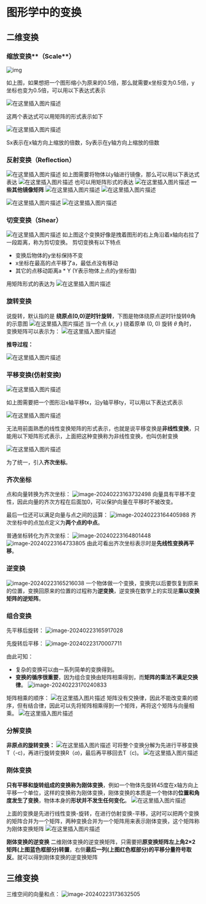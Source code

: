 # 图形学中的变换

## 二维变换

### 缩放变换**（Scale**）

![img](https://img-blog.csdnimg.cn/20210717143415175.png?x-oss-process=image/watermark,type_ZmFuZ3poZW5naGVpdGk,shadow_10,text_aHR0cHM6Ly9ibG9nLmNzZG4ubmV0L3F3ODcwNDE0OQ==,size_16,color_FFFFFF,t_70)

如上图，如果想把一个图形缩小为原来的0.5倍，那么就需要x坐标变为0.5倍，y坐标也变为0.5倍，可以用以下表达式表示

![在这里插入图片描述](https://img-blog.csdnimg.cn/20210717143616655.png)

这两个表达式可以用矩阵的形式表示如下

![在这里插入图片描述](https://img-blog.csdnimg.cn/20210717144658222.png)

Sx表示在x轴方向上缩放的倍数，Sy表示在y轴方向上缩放的倍数



### 反射变换（Reflection）

![在这里插入图片描述](https://img-blog.csdnimg.cn/20210717144946927.png?x-oss-process=image/watermark,type_ZmFuZ3poZW5naGVpdGk,shadow_10,text_aHR0cHM6Ly9ibG9nLmNzZG4ubmV0L3F3ODcwNDE0OQ==,size_16,color_FFFFFF,t_70)
如上图需要将物体以y轴进行镜像，那么可以用以下表达式表达
![在这里插入图片描述](https://img-blog.csdnimg.cn/20210717145101773.png)
也可以用矩阵形式的表达
![在这里插入图片描述](https://img-blog.csdnimg.cn/20210717145140731.png)
**一些其他镜像矩阵**
![在这里插入图片描述](https://img-blog.csdnimg.cn/20210717223432734.png)
![在这里插入图片描述](https://img-blog.csdnimg.cn/20210717223508537.png)

![在这里插入图片描述](https://img-blog.csdnimg.cn/20210717223529933.png)
![在这里插入图片描述](https://img-blog.csdnimg.cn/20210717223552518.png)



### 切变变换（Shear）


![在这里插入图片描述](https://img-blog.csdnimg.cn/20210717145503672.png?x-oss-process=image/watermark,type_ZmFuZ3poZW5naGVpdGk,shadow_10,text_aHR0cHM6Ly9ibG9nLmNzZG4ubmV0L3F3ODcwNDE0OQ==,size_16,color_FFFFFF,t_70)
如上图这个变换好像是拽着图形的右上角沿着x轴向右拉了一段距离，称为剪切变换。
剪切变换有以下特点

- 变换后物体的y坐标保持不变
- x坐标在最高的点平移了a，最低点没有移动
- 其它的点移动距离a * Y (Y表示物体上点的y坐标值)

用矩阵形式的表达为
![在这里插入图片描述](https://img-blog.csdnimg.cn/2021071715072071.png)



### 旋转变换

说旋转，默认指的是 **绕原点(0,0)逆时针旋转**，下图是物体绕原点逆时针旋转θ角的示意图
![在这里插入图片描述](https://img-blog.csdnimg.cn/20210717153011711.png?x-oss-process=image/watermark,type_ZmFuZ3poZW5naGVpdGk,shadow_10,text_aHR0cHM6Ly9ibG9nLmNzZG4ubmV0L3F3ODcwNDE0OQ==,size_16,color_FFFFFF,t_70)
当一个点 (𝑥, 𝑦 ) 绕着原单 (0, 0) 旋转 𝜃 角时，变换矩阵可以表示为：
![在这里插入图片描述](https://img-blog.csdnimg.cn/20210717153250154.png)

**推导过程：**

![在这里插入图片描述](https://img-blog.csdnimg.cn/6a03caa20eae4fe9a4aecd779b2cd734.png)



### 平移变换(仿射变换)

![在这里插入图片描述](https://img-blog.csdnimg.cn/20210717160035194.png?x-oss-process=image/watermark,type_ZmFuZ3poZW5naGVpdGk,shadow_10,text_aHR0cHM6Ly9ibG9nLmNzZG4ubmV0L3F3ODcwNDE0OQ==,size_16,color_FFFFFF,t_70)

如上图需要把一个图形沿x轴平移tx，沿y轴平移ty，可以用以下表达式表示

![在这里插入图片描述](https://img-blog.csdnimg.cn/20210717160200378.png)

无法用前面熟悉的线性变换矩阵的形式表示，也就是说平移变换是**非线性变换**，只能用以下矩阵形式表示，上面把这种变换称为非线性变换，也叫仿射变换

![在这里插入图片描述](https://img-blog.csdnimg.cn/20210717160353441.png)

为了统一，引入**齐次坐标**。



### **齐次坐标**

点和向量转换为齐次坐标：
![image-20240223163732498](C:/Users/wsdanshenmiao/AppData/Roaming/Typora/typora-user-images/image-20240223163732498.png)
向量具有平移不变性，因此向量的齐次方程在后面加0，可以保护向量在平移时不被改变。

最后一位还可以满足向量与点之间的运算：
![image-20240223164405988](C:/Users/wsdanshenmiao/AppData/Roaming/Typora/typora-user-images/image-20240223164405988.png)
齐次坐标中的点加点定义为**两个点的中点**。

普通坐标转化为齐次坐标：
![image-20240223164801448](C:/Users/wsdanshenmiao/AppData/Roaming/Typora/typora-user-images/image-20240223164801448.png)
![image-20240223164733805](C:/Users/wsdanshenmiao/AppData/Roaming/Typora/typora-user-images/image-20240223164733805.png)
由此可看出齐次坐标表示时是**先线性变换再平移**。



### 逆变换

![image-20240223165216038](C:/Users/wsdanshenmiao/AppData/Roaming/Typora/typora-user-images/image-20240223165216038.png)
一个物体做一个变换，变换完以后要恢复到原来的位置，变换回原来的位置的过程称为**逆变换**，逆变换在数学上的实现是**乘以变换矩阵的逆矩阵**。



### 组合变换

先平移后旋转：
![image-20240223165917028](C:/Users/wsdanshenmiao/AppData/Roaming/Typora/typora-user-images/image-20240223165917028.png)

先旋转后平移：
![image-20240223170007711](C:/Users/wsdanshenmiao/AppData/Roaming/Typora/typora-user-images/image-20240223170007711.png)

由此可知：

+ 复杂的变换可以由一系列简单的变换得到。
+ **变换的循序很重要**，因为组合变换由矩阵相乘得到，而**矩阵的乘法不满足交换律**。
	![image-20240223170240833](C:/Users/wsdanshenmiao/AppData/Roaming/Typora/typora-user-images/image-20240223170240833.png)

矩阵相乘的顺序：
![在这里插入图片描述](https://img-blog.csdnimg.cn/2021071717383276.png)
矩阵没有交换律，因此不能改变乘的顺序，但有结合律，因此可以先将矩阵相乘得到一个矩阵，再将这个矩阵与向量相乘。
![在这里插入图片描述](https://img-blog.csdnimg.cn/20210717175223969.png)



### 分解变换

**非原点的旋转变换：**
![在这里插入图片描述](https://img-blog.csdnimg.cn/20210717180112559.png)
可将整个变换分解为先进行平移变换T（-c)，再进行旋转变换R（$\alpha$)，最后再平移回去T（c)。
![在这里插入图片描述](https://img-blog.csdnimg.cn/20210717180545592.png)



### 刚体变换

**只有平移和旋转组成的变换称为刚体变换**，例如一个物体先旋转45度在x轴方向上平移一个单位，这样的变换称为刚体变换，刚体变换的本质是一个物体的**位置和角度发生了变换**，物体本身的**形状并不发生任何变化**。
![在这里插入图片描述](https://img-blog.csdnimg.cn/20210717225404153.png)

上面的变换是先进行线性变换-旋转，在进行仿射变换-平移，这时可以把两个变换的矩阵合并为一个矩阵，两种变换合并为一个矩阵用来表示刚体变换，这个矩阵称为刚体变换矩阵
![在这里插入图片描述](https://img-blog.csdnimg.cn/20210717225431864.png)

**刚体变换的逆变换**
二维刚体变换的逆变换矩阵，只需要把**原变换矩阵左上角2×2矩阵(上图蓝色框部分)转置**，右侧**最后一列(上图红色框部分)的平移分量符号取反**。就可以得到刚体变换的逆变换矩阵





## 三维变换

三维空间的向量和点：
![image-20240223173632505](C:/Users/wsdanshenmiao/AppData/Roaming/Typora/typora-user-images/image-20240223173632505.png)
